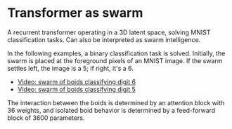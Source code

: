 # Transformer as swarm

A recurrent transformer operating in a 3D latent space, solving MNIST classification tasks.
Can also be interpreted as swarm intelligence.

In the following examples, a binary classification task is solved. Initially, the swarm is placed at the foreground pixels of an MNIST image.
If the swarm settles left, the image is a 5; if right, it's a 6.

- [Video: swarm of boids classifying digit 6](https://static.renyi.hu/ai-shared/daniel/boids/vis_mnist_boids.acts56_d3_b10_ffwd512_recurrent_s1.mp4)
- [Video: swarm of boids classifying digit 5](https://static.renyi.hu/ai-shared/daniel/boids/vis_mnist_boids.acts56_d3_b10_ffwd512_recurrent_s2.mp4)

The interaction between the boids is determined by an attention block with 36 weights, and isolated boid behavior is determined by a
feed-forward block of 3600 parameters.
